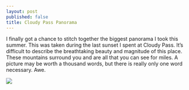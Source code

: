 ```yaml
---
layout: post
published: false
title: Cloudy Pass Panorama
---
```

I finally got a chance to stitch together the biggest panorama I took this summer. This was taken during the last sunset I spent at Cloudy Pass. It’s difficult to describe the breathtaking beauty and magnitude of this place. These mountains surround you and are all that you can see for miles. A picture may be worth a thousand words, but there is really only one word necessary. Awe.

![]({{site.cdn_path}}/2014/10/22/cloudy_pass.jpg)